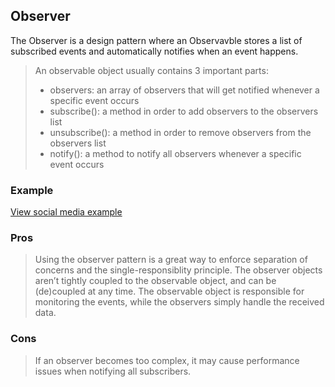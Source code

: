 
## Observer
The Observer is a design pattern where an Observavble stores a list of subscribed events and automatically notifies when an event happens.

>An observable object usually contains 3 important parts:
>
>- observers: an array of observers that will get notified whenever a specific event occurs
> - subscribe(): a method in order to add observers to the observers list
>- unsubscribe(): a method in order to remove observers from the observers list
>- notify(): a method to notify all observers whenever a specific event occurs

### Example
[View social media example](./index.html)

### Pros
> Using the observer pattern is a great way to enforce separation of concerns and the single-responsiblity principle. The observer objects aren’t tightly coupled to the observable object, and can be (de)coupled at any time. The observable object is responsible for monitoring the events, while the observers simply handle the received data.

### Cons
> If an observer becomes too complex, it may cause performance issues when notifying all subscribers.